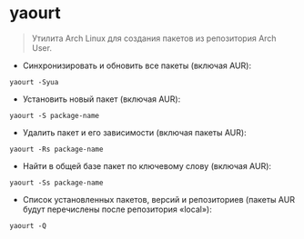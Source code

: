 # yaourt

> Утилита Arch Linux для создания пакетов из репозитория Arch User.

- Синхронизировать и обновить все пакеты (включая AUR):

`yaourt -Syua`

- Установить новый пакет (включая AUR):

`yaourt -S package-name`

- Удалить пакет и его зависимости (включая пакеты AUR):

`yaourt -Rs package-name`

- Найти в общей базе пакет по ключевому слову (включая AUR):

`yaourt -Ss package-name`

- Список установленных пакетов, версий и репозиториев (пакеты AUR будут перечислены после репозитория «local»):

`yaourt -Q`